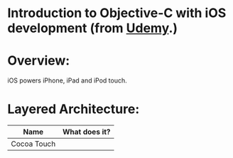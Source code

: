 Introduction to Objective-C with iOS development (from [Udemy](http://udemy.com).)
===========================

Overview:
========
iOS powers iPhone, iPad and iPod touch. 

Layered Architecture:
====================
| Name | What does it? |
| ---- | ------------- |
| Cocoa Touch | 